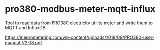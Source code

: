 # pro380-modbus-meter-mqtt-influx

Tool to read data from PRO380 electricity utility meter and write them to MQTT and InfluxDB

https://ineprometering.com/wp-content/uploads/2018/09/PRO380-user-manual-V2-18.pdf
